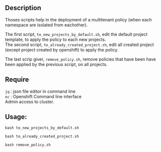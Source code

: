 

## Description

Thoses scripts help in the deployment of a multitenant policy (when each namespace are isolated from eachother).

The first script, `to_new_projects_by_default.sh`, edit the default project template, to apply the policy to each new projects.\
The second script, `to_already_created_project.sh`, edit all created project (except project created by openshift) to apply the policy.

The last scrip giver, `remove_policy.sh`, remove policies that have been have been applied by the previous script, on all projects.

## Require

`jq` : json file editor in command line\
`oc` : Openshift Command line interface\
Admin access to cluster.

## Usage:

```shell
bash to_new_projects_by_default.sh

bash to_already_created_project.sh

bash remove_policy.sh
```